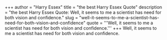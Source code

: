 +++
author = "Harry Essex"
title = "the best Harry Essex Quote"
description = "the best Harry Essex Quote: Well, it seems to me a scientist has need for both vision and confidence."
slug = "well-it-seems-to-me-a-scientist-has-need-for-both-vision-and-confidence"
quote = '''Well, it seems to me a scientist has need for both vision and confidence.'''
+++
Well, it seems to me a scientist has need for both vision and confidence.
